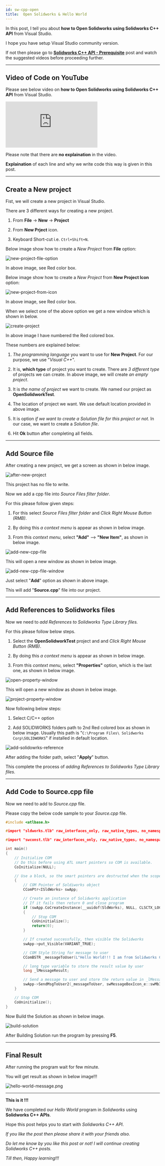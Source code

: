 ```yaml
---
id: sw-cpp-open
title:  Open Solidworks & Hello World
---
```


In this post, I tell you about **how to Open Solidworks using Solidworks C++ API** from Visual Studio.

I hope you have setup Visual Studio community version.

If not then please go to **[Solidworks C++ API - Prerequisite](sw-cpp-pre)** post and watch the suggested videos before proceeding further.

---

## Video of Code on YouTube

Please see below video on **how to Open Solidworks using Solidworks C++ API** from Visual Studio.

<div class="youtube-responsive-container">
<iframe src="https://www.youtube.com/embed/oL9kJoRoYcQ" frameborder="0" allowfullscreen></iframe>
</div>

Please note that there are **no explaination** in the video. 

**Explaination** of each line and why we write code this way is given in this post.

---

## Create a New project

Fist, we will create a new project in Visual Studio.

There are 3 different ways for creating a new project.

  1. From **File** -> **New** -> **Project**

  2. From **New Prject** icon.

  3. Keyboard Short-cut i.e. `Ctrl+Shift+N`.

Below image show how to create a *New Project* from **File** option:

![new-project-file-option](/assets/solidworks-cpp-images/open-solidworks/new-project-1.png)

In above image, see Red color box.

Below image show how to create a *New Project* from **New Project Icon** option:

![new-project-from-icon](/assets/solidworks-cpp-images/open-solidworks/new-project-2.png)

In above image, see Red color box.

When we select one of the above option we get a new window which is shown in below.

![create-project](/assets/solidworks-cpp-images/open-solidworks/create-project.png)

In above image I have numbered the Red colored box.

These numbers are explained below:

  1. *The programming language* you want to use for **New Project**. For our purpose, we use "*Visual C++*".

  2. It is, **which type** of project you want to create. There are *3 different type* of projects we can create. In above image, we will create *an empty project*.

  3. It is *the name of project* we want to create. We named our project as **OpenSolidworkTest**.

  4. The location of project we want. We use default location provided in above image.

  5. It is option *if we want to create a Solution file for this project or not*. In our case, we want to create a *Solution file*.

  6. Hit **Ok** button after completing all fields.

---

## Add Source file

After creating a new project, we get a screen as shown in below image.

![after-new-project](/assets/solidworks-cpp-images/open-solidworks/after-new-project.png)

This project has no file to write.

Now we add a cpp file into *Source Files filter folder*.

For this please follow given steps:

  1. For this select *Source Files filter folder* and *Click Right Mouse Button (RMB)*.

  2. By doing this *a context menu* is appear as shown in below image.

  3. From this *context menu*, select **"Add"** --> **"New Item"**, as shown in below image.

![add-new-cpp-file](/assets/solidworks-cpp-images/open-solidworks/add-new-cpp-file.png)

This will open a new window as shown in below image.

![add-new-cpp-file-window](/assets/solidworks-cpp-images/open-solidworks/add-new-cpp-file-window.png)

Just select "**Add**" option as shown in above image.

This will add "**Source.cpp**" file into our project.

---

## Add References to Solidworks files

Now we need to *add References to Solidworks Type Library files.*

For this please follow below steps.

  1. Select the **OpenSolidworkTest** project and and *Click Right Mouse Button (RMB)*.

  2. By doing this *a context menu* is appear as shown in below image.

  3. From this *context menu*, select **"Properties"** option, which is the last one, as shown in below image.

![open-property-window](/assets/solidworks-cpp-images/open-solidworks/open-property-window.png)

This will open a new window as shown in below image.

![project-property-window](/assets/solidworks-cpp-images/open-solidworks/project-property-window.png)

Now following below steps:

  1. Select C/C++ option

  2. Add SOLIDWORKS folders path to 2nd Red colored box as shown in below image. Usually this path is "`C:\Program Files\ Solidworks Corp\SOLIDWORKS`" if installed in default location.

![add-solidowrks-reference](/assets/solidworks-cpp-images/open-solidworks/add-solidowrks-reference.png)

After adding the folder path, select "**Apply**" button.

This complete the process of *adding References to Solidworks Type Library files.*

---

## Add Code to Source.cpp file

Now we need to add to *Source.cpp* file.

Please copy the below code sample to your *Source.cpp* file.

```cpp
#include <atlbase.h>

#import "sldworks.tlb" raw_interfaces_only, raw_native_types, no_namespace, named_guids  // SOLIDWORKS type library

#import "swconst.tlb" raw_interfaces_only, raw_native_types, no_namespace, named_guids   // SOLIDWORKS constants type library

int main()
{
	// Initialize COM
	// Do this before using ATL smart pointers so COM is available.
	CoInitialize(NULL);

	// Use a block, so the smart pointers are destructed when the scope of this block is left
	{
		// COM Pointer of Soldiworks object
		CComPtr<ISldWorks> swApp;

		// Create an instance of Solidworks application
		// If it fails then return 0 and close program
		if (swApp.CoCreateInstance(__uuidof(SldWorks), NULL, CLSCTX_LOCAL_SERVER) != S_OK) 
		{
			// Stop COM 
			CoUninitialize();
			return(0);
		}

		// If created successfully, then visible the Solidworks
		swApp->put_Visible(VARIANT_TRUE);

		// COM Style String for message to user
		CComBSTR _messageToUser(L"Hello World!!! I am from Solidworks C++ API.");

		// long type variable to store the result value by user
		long _lMessageResult;

		// Send a message to user and store the return value in _lMessageResult by referencing it
		swApp->SendMsgToUser2(_messageToUser, swMessageBoxIcon_e::swMbInformation, swMessageBoxBtn_e::swMbOk, &_lMessageResult);
	}

	// Stop COM 
	CoUninitialize();
}
```

Now Build the Solution as shown in below image.

![build-solution](/assets/solidworks-cpp-images/open-solidworks/build-solution.png)

After Building Solution run the program by pressing **F5**.

---

## Final Result

After running the program wait for few minute.

You will get result as shown in below image!!!

![hello-world-message.png](/assets/solidworks-cpp-images/open-solidworks/hello-world-message.png)

---

**This is it !!!**

We have completed our *Hello World* program in *Solidworks* using **Solidworks C++ APIs**.

Hope this post helps you to start with *Solidworks C++ API*.

*If you like the post then please share it with your friends also.*

*Do let me know by you like this post or not! I will continue creating Solidworks C++ posts.*

*Till then, Happy learning!!!*